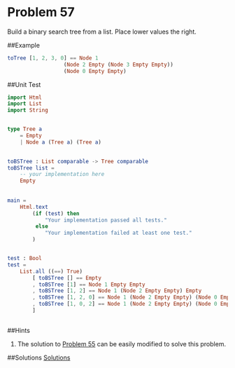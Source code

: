 # Problem 57

Build a binary search tree from a list. Place lower values the right. 

##Example 
```elm
toTree [1, 2, 3, 0] == Node 1 
                  (Node 2 Empty (Node 3 Empty Empty)) 
                  (Node 0 Empty Empty)
```

##Unit Test
```elm
import Html
import List
import String


type Tree a
    = Empty
    | Node a (Tree a) (Tree a)
    

toBSTree : List comparable -> Tree comparable
toBSTree list =
    -- your implementation here
    Empty            
  
  
main =
    Html.text
        (if (test) then
            "Your implementation passed all tests."
         else
            "Your implementation failed at least one test."
        )


test : Bool
test =
    List.all ((==) True)
        [ toBSTree [] == Empty
        , toBSTree [1] == Node 1 Empty Empty
        , toBSTree [1, 2] == Node 1 (Node 2 Empty Empty) Empty
        , toBSTree [1, 2, 0] == Node 1 (Node 2 Empty Empty) (Node 0 Empty Empty)
        , toBSTree [1, 0, 2] == Node 1 (Node 2 Empty Empty) (Node 0 Empty Empty)
        ]
  
```

##Hints
1. The solution to [Problem 55](p55.md) can be easily modified to solve this problem. 

##Solutions
[Solutions](../s/s57.md)

